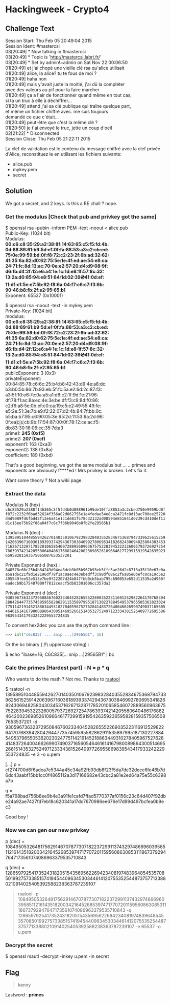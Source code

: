 # Hackingweek - Crypto4
## Challenge Text

>
Session Start: Thu Feb 05 20:49:04 2015  
Session Ident: #mastercsi  
03[20:49] * Now talking in #mastercsi  
03[20:49] * Topic is 'http://mastercsi.labri.fr/'  
03[20:49] * Set by admin!~admin on Sat Nov 22 00:06:50  
01[20:49]  et j'ai chopé une vieille clé rsa qu'alice utilisait  
01[20:49]  alice, la alice? tu te fous de moi ?  
01[20:49]  haha non  
01[20:49]  mais y'avait juste la moitié, j'ai dû la compléter  
           avec des valeurs au pif pour la faire marcher  
01[20:49]  ça a l'air de fonctionner quand même en tout cas,  
           si ta un truc à elle à déchiffrer...  
01[20:49]  attend j'ai sa clé publique qui traîne quelque part,  
           et même un fichier chiffré avec. me suis toujours  
           demandé ce que c'était...   
01[20:49]  peut-être que c'est la même clé ?  
01[20:50]  je t'ai envoyé le truc, jette un coup d'oeil  
02[21:22] * Disconnected  
Session Close: Thu Feb 05 21:22:11 2015  


La clef de validation est le contenu du message chiffré avec la clef privée d'Alice, reconstituez le en utilisant les fichiers suivants:

* alice.pub
* mykey.pem
* secret

## Solution


We got a secret, and 2 keys. Is this a RE chall ? nope.


### Get the modulus [Check that pub and privkey got the same]

>
$ openssl rsa -pubin -inform PEM -text -noout < alice.pub  
Public-Key: (1024 bit)  
Modulus:  
    **00:c6:c8:35:29:a2:38:8f:14:63:65:c5:f5:fd:4b:  
    0d:88:89:61:b9:5d:e1:0f:fa:88:53:a3:c2:cb:ed:  
    75:0e:99:59:bd:0f:f8:72:c2:23:2f:6b:ad:32:62:  
    4f:35:6a:82:d0:62:75:5e:1e:4f:ed:ae:54:e8:ca:  
    24:71:fc:8d:13:ac:70:0e:e2:57:20:d4:d9:08:9f:  
    d6:fb:d4:2f:12:e6:a4:1e:1c:1d:e8:1f:57:8c:32:  
    13:2a:d0:85:94:e8:51:84:1d:02:39:cd:41:0d:ef:  
    11:d1:c1:5e:e7:5b:92:f8:6a:04:f7:c6:c7:f3:6b:  
    90:46:b8:fb:2f:e2:95:65:b1**  
Exponent: 65537 (0x10001)  


>
$ openssl rsa -noout -text -in mykey.pem   
Private-Key: (1024 bit)  
modulus:  
    **00:c6:c8:35:29:a2:38:8f:14:63:65:c5:f5:fd:4b:  
    0d:88:89:61:b9:5d:e1:0f:fa:88:53:a3:c2:cb:ed:  
    75:0e:99:59:bd:0f:f8:72:c2:23:2f:6b:ad:32:62:  
    4f:35:6a:82:d0:62:75:5e:1e:4f:ed:ae:54:e8:ca:  
    24:71:fc:8d:13:ac:70:0e:e2:57:20:d4:d9:08:9f:  
    d6:fb:d4:2f:12:e6:a4:1e:1c:1d:e8:1f:57:8c:32:  
    13:2a:d0:85:94:e8:51:84:1d:02:39:cd:41:0d:ef:  
    11:d1:c1:5e:e7:5b:92:f8:6a:04:f7:c6:c7:f3:6b:  
    90:46:b8:fb:2f:e2:95:65:b1**  
publicExponent: 3 (0x3)  
privateExponent:  
    00:84:85:78:c6:6c:25:b4:b8:42:43:d9:4e:a8:dc:  
    b3:b0:5b:96:7b:93:eb:5f:fc:5a:e2:6d:2c:87:f3:  
    a3:5f:10:e6:7e:0a:a5:a1:d6:c2:1f:9d:1e:21:96:  
    df:78:f1:ac:8a:ec:4e:3e:be:df:f3:c9:8d:f0:86:  
    c2:f6:a8:5e:0b:ef:c0:ca:19:c5:e2:49:55:49:fe:  
    e5:2e:51:3e:7b:e9:f2:22:07:d2:4b:84:7f:bb:0c:  
    b5:ba:b7:95:c6:90:05:3e:65:2d:11:53:9a:2d:96:  
    0f:ea:de:cb:9b:17:54:87:00:0f:78:12:ce:ac:f5:  
    db:83:30:16:06:cc:35:7d:a3  
prime1: **245 (0xf5)**  
prime2: **207 (0xcf)**  
exponent1: 163 (0xa3)  
exponent2: 138 (0x8a)  
coefficient: 189 (0xbd)  


That's a good beginning, we got the same modulus but ...
.. primes and exponents are obviously f****ed ! 
Mrs privkey is broken. Let's fix it.

Want some theory ? Not a wiki page. 

### Extract the data

Modulus N (hex) : `c6c83529a2388f146365c5f5fd4b0d888961b95de10ffa8853a3c2cbed750e9959bd0ff872c2232f6bad32624f356a82d062755e1e4fedae54e8ca2471fc8d13ac700ee25720d4d9089fd6fbd42f12e6a41e1c1de81f578c32132ad08594e851841d0239cd410def11d1c15ee75b92f86a04f7c6c7f36b9046b8fb2fe29565b1`

Modulus N (dec) : `139589510448559426270140350106792398328403552834675368794733962561525914206396716036189393374294367303846992780695341826824306948258043034537162671328717852010658546072889560963675752283945322326005793726927254786393742142055806404861768824642002369852610966461772991591954263592365958281593575065087653537201`

Private Exponent d (hex) : `848578c66c25b4b84243d94ea8dcb3b05b967b93eb5ffc5ae26d2c87f3a35f10e67e0aa5a1d6c21f9d1e2196df78f1ac8aec4e3ebedff3c98df086c2f6a85e0befc0ca19c5e2495549fee52e513e7be9f22207d24b847fbb0cb5bab795c690053e652d11539a2d960feadecb9b175487000f7812ceacf5db83301606cc357da3`

Private Exponent d (dec) : `93059673632372950846760233404528265552269035223116912529822641707683942804264477357459595582862911535897995187130227884549537965505362023024775114219145218863449310278405967527628414837264004662699074903716560546461614167980089864300514695266151435327524971233343815264097726955869839543417933242229553724835`

To convert hex2dec you can use the python command line :

```python
>>> int("c6c835[ ... snip ...]29565b1", 16)
```
Or the bc binary ( /!\ uppercase string) :

$ echo "ibase=16; C6C835[... snip ...]29565B1" | bc

### Calc the primes [Hardest part] - N = p * q

Who wants to do the math ? Not me. Thanks to [rsatool](https://github.com/ius/rsatool "rsatool") 

$ rsatool -n 139589510448559426270140350106792398328403552834675368794733962561525914206396716036189393374294367303846992780695341826824306948258043034537162671328717852010658546072889560963675752283945322326005793726927254786393742142055806404861768824642002369852610966461772991591954263592365958281593575065087653537201 -d 93059673632372950846760233404528265552269035223116912529822641707683942804264477357459595582862911535897995187130227884549537965505362023024775114219145218863449310278405967527628414837264004662699074903716560546461614167980089864300514695266151435327524971233343815264097726955869839543417933242229553724835 -e 3 -o u.pem

[...]
p = cf274700d6f6adea7e5344a45c34a92fb93db8f23f5da7de32decc6fe46b7d6dc43aabf15bb1cc0f4865112a3d17166682e43cbc2a81e2ed64a75e55c6398a7b

q = f5a798bad756b8ee9b4e3a91fe1cafd7ffad5770377af0156c23c64d407f92dbe24a92ae7427fd7eb18c620341a17dc7670986ee676e17d99d497bcfea0b9ec3

Good boy !

### Now we can gen our **new** privkey

p (dec) = 10849505326481756291467078773071822372991137432974866960395851121614351820034216452685397471770720115956086308531118673792947647173561074086963379535710843

q (dec) = 12865979254173524318205154356956226942340819748396485453570850199275733851574194544096345303446141207553525448737577133880210914025405392588238363787239107

>rsatool -p 10849505326481756291467078773071822372991137432974866960395851121614351820034216452685397471770720115956086308531118673792947647173561074086963379535710843 -q 12865979254173524318205154356956226942340819748396485453570850199275733851574194544096345303446141207553525448737577133880210914025405392588238363787239107 -e 65537 -o u.pem


### Decrypt the secret

$ openssl rsautl -decrypt -inkey u.pem -in secret


## Flag
> kenny

Lastword : **primes**
